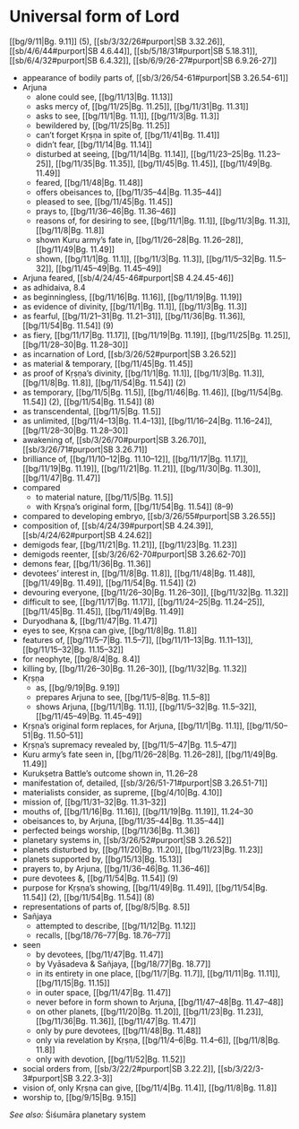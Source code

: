 # Universal form of Lord

[[bg/9/11|Bg. 9.11]] (5), [[sb/3/32/26#purport|SB 3.32.26]], [[sb/4/6/44#purport|SB 4.6.44]], [[sb/5/18/31#purport|SB 5.18.31]], [[sb/6/4/32#purport|SB 6.4.32]], [[sb/6/9/26-27#purport|SB 6.9.26-27]]

* appearance of bodily parts of, [[sb/3/26/54-61#purport|SB 3.26.54-61]]
* Arjuna
  * alone could see, [[bg/11/13|Bg. 11.13]]
  * asks mercy of, [[bg/11/25|Bg. 11.25]], [[bg/11/31|Bg. 11.31]]
  * asks to see, [[bg/11/1|Bg. 11.1]], [[bg/11/3|Bg. 11.3]]
  * bewildered by, [[bg/11/25|Bg. 11.25]]
  * can’t forget Kṛṣṇa in spite of, [[bg/11/41|Bg. 11.41]]
  * didn’t fear, [[bg/11/14|Bg. 11.14]]
  * disturbed at seeing, [[bg/11/14|Bg. 11.14]], [[bg/11/23–25|Bg. 11.23–25]], [[bg/11/35|Bg. 11.35]], [[bg/11/45|Bg. 11.45]], [[bg/11/49|Bg. 11.49]]
  * feared, [[bg/11/48|Bg. 11.48]]
  * offers obeisances to, [[bg/11/35–44|Bg. 11.35–44]]
  * pleased to see, [[bg/11/45|Bg. 11.45]]
  * prays to, [[bg/11/36–46|Bg. 11.36–46]]
  * reasons of, for desiring to see, [[bg/11/1|Bg. 11.1]], [[bg/11/3|Bg. 11.3]], [[bg/11/8|Bg. 11.8]]
  * shown Kuru army’s fate in, [[bg/11/26–28|Bg. 11.26–28]], [[bg/11/49|Bg. 11.49]]
  * shown, [[bg/11/1|Bg. 11.1]], [[bg/11/3|Bg. 11.3]], [[bg/11/5–32|Bg. 11.5–32]], [[bg/11/45–49|Bg. 11.45–49]]
* Arjuna feared, [[sb/4/24/45-46#purport|SB 4.24.45-46]]
* as adhidaiva, 8.4
* as beginningless, [[bg/11/16|Bg. 11.16]], [[bg/11/19|Bg. 11.19]]
* as evidence of divinity, [[bg/11/1|Bg. 11.1]], [[bg/11/3|Bg. 11.3]]
* as fearful, [[bg/11/21–31|Bg. 11.21–31]], [[bg/11/36|Bg. 11.36]], [[bg/11/54|Bg. 11.54]] (9)
* as fiery, [[bg/11/17|Bg. 11.17]], [[bg/11/19|Bg. 11.19]], [[bg/11/25|Bg. 11.25]], [[bg/11/28–30|Bg. 11.28–30]]
* as incarnation of Lord, [[sb/3/26/52#purport|SB 3.26.52]]
* as material & temporary, [[bg/11/45|Bg. 11.45]]
* as proof of Kṛṣṇa’s divinity, [[bg/11/1|Bg. 11.1]], [[bg/11/3|Bg. 11.3]], [[bg/11/8|Bg. 11.8]], [[bg/11/54|Bg. 11.54]] (2)
* as temporary, [[bg/11/5|Bg. 11.5]], [[bg/11/46|Bg. 11.46]], [[bg/11/54|Bg. 11.54]] (2), [[bg/11/54|Bg. 11.54]] (8)
* as transcendental, [[bg/11/5|Bg. 11.5]]
* as unlimited, [[bg/11/4–13|Bg. 11.4–13]], [[bg/11/16–24|Bg. 11.16–24]], [[bg/11/28–30|Bg. 11.28–30]]
* awakening of, [[sb/3/26/70#purport|SB 3.26.70]], [[sb/3/26/71#purport|SB 3.26.71]]
* brilliance of, [[bg/11/10–12|Bg. 11.10–12]], [[bg/11/17|Bg. 11.17]], [[bg/11/19|Bg. 11.19]], [[bg/11/21|Bg. 11.21]], [[bg/11/30|Bg. 11.30]], [[bg/11/47|Bg. 11.47]]
* compared
  * to material nature, [[bg/11/5|Bg. 11.5]]
  * with Kṛṣṇa’s original form, [[bg/11/54|Bg. 11.54]] (8–9)
* compared to developing embryo, [[sb/3/26/55#purport|SB 3.26.55]]
* composition of, [[sb/4/24/39#purport|SB 4.24.39]], [[sb/4/24/62#purport|SB 4.24.62]]
* demigods fear, [[bg/11/21|Bg. 11.21]], [[bg/11/23|Bg. 11.23]]
* demigods reenter, [[sb/3/26/62-70#purport|SB 3.26.62-70]]
* demons fear, [[bg/11/36|Bg. 11.36]]
* devotees’ interest in, [[bg/11/8|Bg. 11.8]], [[bg/11/48|Bg. 11.48]], [[bg/11/49|Bg. 11.49]], [[bg/11/54|Bg. 11.54]] (2)
* devouring everyone, [[bg/11/26–30|Bg. 11.26–30]], [[bg/11/32|Bg. 11.32]]
* difficult to see, [[bg/11/17|Bg. 11.17]], [[bg/11/24–25|Bg. 11.24–25]], [[bg/11/45|Bg. 11.45]], [[bg/11/49|Bg. 11.49]]
* Duryodhana &, [[bg/11/47|Bg. 11.47]]
* eyes to see, Kṛṣṇa can give, [[bg/11/8|Bg. 11.8]]
* features of, [[bg/11/5–7|Bg. 11.5–7]], [[bg/11/11–13|Bg. 11.11–13]], [[bg/11/15–32|Bg. 11.15–32]]
* for neophyte, [[bg/8/4|Bg. 8.4]]
* killing by, [[bg/11/26–30|Bg. 11.26–30]], [[bg/11/32|Bg. 11.32]]
* Kṛṣṇa
  * as, [[bg/9/19|Bg. 9.19]]
  * prepares Arjuna to see, [[bg/11/5–8|Bg. 11.5–8]]
  * shows Arjuna, [[bg/11/1|Bg. 11.1]], [[bg/11/5–32|Bg. 11.5–32]], [[bg/11/45–49|Bg. 11.45–49]]
* Kṛṣṇa’s original form replaces, for Arjuna, [[bg/11/1|Bg. 11.1]], [[bg/11/50–51|Bg. 11.50–51]]
* Kṛṣṇa’s supremacy revealed by, [[bg/11/5–47|Bg. 11.5–47]]
* Kuru army’s fate seen in, [[bg/11/26–28|Bg. 11.26–28]], [[bg/11/49|Bg. 11.49]]
* Kurukṣetra Battle’s outcome shown in, 11.26–28
* manifestation of, detailed, [[sb/3/26/51-71#purport|SB 3.26.51-71]]
* materialists consider, as supreme, [[bg/4/10|Bg. 4.10]]
* mission of, [[bg/11/31–32|Bg. 11.31–32]]
* mouths of, [[bg/11/16|Bg. 11.16]], [[bg/11/19|Bg. 11.19]], 11.24–30
* obeisances to, by Arjuna, [[bg/11/35–44|Bg. 11.35–44]]
* perfected beings worship, [[bg/11/36|Bg. 11.36]]
* planetary systems in, [[sb/3/26/52#purport|SB 3.26.52]]
* planets disturbed by, [[bg/11/20|Bg. 11.20]], [[bg/11/23|Bg. 11.23]]
* planets supported by, [[bg/15/13|Bg. 15.13]]
* prayers to, by Arjuna, [[bg/11/36–46|Bg. 11.36–46]]
* pure devotees &, [[bg/11/54|Bg. 11.54]] (9)
* purpose for Kṛṣṇa’s showing, [[bg/11/49|Bg. 11.49]], [[bg/11/54|Bg. 11.54]] (2), [[bg/11/54|Bg. 11.54]] (8)
* representations of parts of, [[bg/8/5|Bg. 8.5]]
* Sañjaya
  * attempted to describe, [[bg/11/12|Bg. 11.12]]
  * recalls, [[bg/18/76–77|Bg. 18.76–77]]
* seen
  * by devotees, [[bg/11/47|Bg. 11.47]]
  * by Vyāsadeva & Sañjaya, [[bg/18/77|Bg. 18.77]]
  * in its entirety in one place, [[bg/11/7|Bg. 11.7]], [[bg/11/11|Bg. 11.11]], [[bg/11/15|Bg. 11.15]]
  * in outer space, [[bg/11/47|Bg. 11.47]]
  * never before in form shown to Arjuna, [[bg/11/47–48|Bg. 11.47–48]]
  * on other planets, [[bg/11/20|Bg. 11.20]], [[bg/11/23|Bg. 11.23]], [[bg/11/36|Bg. 11.36]], [[bg/11/47|Bg. 11.47]]
  * only by pure devotees, [[bg/11/48|Bg. 11.48]]
  * only via revelation by Kṛṣṇa, [[bg/11/4–6|Bg. 11.4–6]], [[bg/11/8|Bg. 11.8]]
  * only with devotion, [[bg/11/52|Bg. 11.52]]
* social orders from, [[sb/3/22/2#purport|SB 3.22.2]], [[sb/3/22/3-3#purport|SB 3.22.3-3]]
* vision of, only Kṛṣṇa can give, [[bg/11/4|Bg. 11.4]], [[bg/11/8|Bg. 11.8]]
* worship to, [[bg/9/15|Bg. 9.15]]

*See also:* Śiśumāra planetary system
